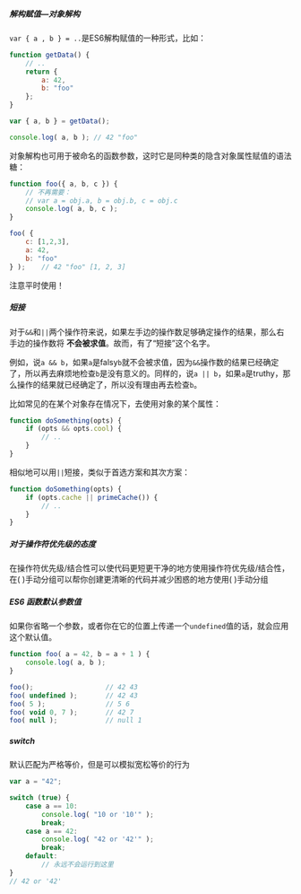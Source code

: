 ##### 解构赋值—对象解构

`var { a , b } = ..`是ES6解构赋值的一种形式，比如：

```javascript
function getData() {
	// ..
	return {
		a: 42,
		b: "foo"
	};
}

var { a, b } = getData();

console.log( a, b ); // 42 "foo"
```

对象解构也可用于被命名的函数参数，这时它是同种类的隐含对象属性赋值的语法糖：

```javascript
function foo({ a, b, c }) {
	// 不再需要：
	// var a = obj.a, b = obj.b, c = obj.c
	console.log( a, b, c );
}

foo( {
	c: [1,2,3],
	a: 42,
	b: "foo"
} );	// 42 "foo" [1, 2, 3]
```

注意平时使用！

##### 短接

对于`&&`和`||`两个操作符来说，如果左手边的操作数足够确定操作的结果，那么右手边的操作数将 **不会被求值**。故而，有了“短接”这个名字。

例如，说`a && b`，如果`a`是falsy`b`就不会被求值，因为`&&`操作数的结果已经确定了，所以再去麻烦地检查`b`是没有意义的。同样的，说`a || b`，如果`a`是truthy，那么操作的结果就已经确定了，所以没有理由再去检查`b`。

比如常见的在某个对象存在情况下，去使用对象的某个属性：

```javascript
function doSomething(opts) {
	if (opts && opts.cool) {
		// ..
	}
}
```

相似地可以用`||`短接，类似于首选方案和其次方案：

```javascript
function doSomething(opts) {
	if (opts.cache || primeCache()) {
		// ..
	}
}
```

##### 对于操作符优先级的态度

在操作符优先级/结合性可以使代码更短更干净的地方使用操作符优先级/结合性，在( )手动分组可以帮你创建更清晰的代码并减少困惑的地方使用( )手动分组

##### ES6 函数默认参数值

如果你省略一个参数，或者你在它的位置上传递一个`undefined`值的话，就会应用这个默认值。

```javascript
function foo( a = 42, b = a + 1 ) {
	console.log( a, b );
}

foo();					// 42 43
foo( undefined );		// 42 43
foo( 5 );				// 5 6
foo( void 0, 7 );		// 42 7
foo( null );			// null 1
```

##### switch 

默认匹配为严格等价，但是可以模拟宽松等价的行为

```javascript
var a = "42";

switch (true) {
	case a == 10:
		console.log( "10 or '10'" );
		break;
	case a == 42:
		console.log( "42 or '42'" );
		break;
	default:
		// 永远不会运行到这里
}
// 42 or '42'
```

